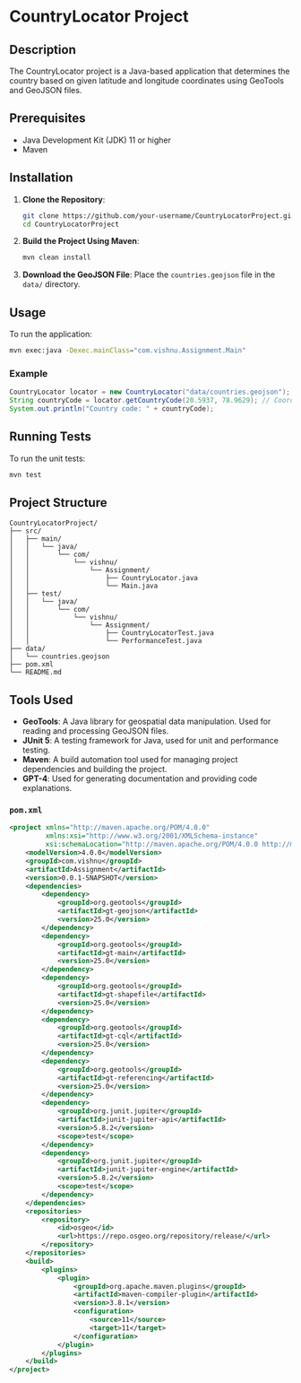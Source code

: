 # CountryLocator Project

## Description
The CountryLocator project is a Java-based application that determines the country based on given latitude and longitude coordinates using GeoTools and GeoJSON files.

## Prerequisites
- Java Development Kit (JDK) 11 or higher
- Maven

## Installation
1. **Clone the Repository**:
   ```bash
   git clone https://github.com/your-username/CountryLocatorProject.git
   cd CountryLocatorProject
   ```

2. **Build the Project Using Maven**:
   ```bash
   mvn clean install
   ```

3. **Download the GeoJSON File**:
   Place the `countries.geojson` file in the `data/` directory.

## Usage
To run the application:
```bash
mvn exec:java -Dexec.mainClass="com.vishnu.Assignment.Main"
```

### Example
```java
CountryLocator locator = new CountryLocator("data/countries.geojson");
String countryCode = locator.getCountryCode(20.5937, 78.9629); // Coordinates for India
System.out.println("Country code: " + countryCode);
```

## Running Tests
To run the unit tests:
```bash
mvn test
```

## Project Structure
```plaintext
CountryLocatorProject/
├── src/
│   ├── main/
│   │   └── java/
│   │       └── com/
│   │           └── vishnu/
│   │               └── Assignment/
│   │                   ├── CountryLocator.java
│   │                   └── Main.java
│   ├── test/
│   │   └── java/
│   │       └── com/
│   │           └── vishnu/
│   │               └── Assignment/
│   │                   ├── CountryLocatorTest.java
│   │                   └── PerformanceTest.java
├── data/
│   └── countries.geojson
├── pom.xml
└── README.md
```

## Tools Used
- **GeoTools**: A Java library for geospatial data manipulation. Used for reading and processing GeoJSON files.
- **JUnit 5**: A testing framework for Java, used for unit and performance testing.
- **Maven**: A build automation tool used for managing project dependencies and building the project.
- **GPT-4**: Used for generating documentation and providing code explanations.

### `pom.xml`
```xml
<project xmlns="http://maven.apache.org/POM/4.0.0"
         xmlns:xsi="http://www.w3.org/2001/XMLSchema-instance"
         xsi:schemaLocation="http://maven.apache.org/POM/4.0.0 http://maven.apache.org/xsd/maven-4.0.0.xsd">
    <modelVersion>4.0.0</modelVersion>
    <groupId>com.vishnu</groupId>
    <artifactId>Assignment</artifactId>
    <version>0.0.1-SNAPSHOT</version>
    <dependencies>
        <dependency>
            <groupId>org.geotools</groupId>
            <artifactId>gt-geojson</artifactId>
            <version>25.0</version>
        </dependency>
        <dependency>
            <groupId>org.geotools</groupId>
            <artifactId>gt-main</artifactId>
            <version>25.0</version>
        </dependency>
        <dependency>
            <groupId>org.geotools</groupId>
            <artifactId>gt-shapefile</artifactId>
            <version>25.0</version>
        </dependency>
        <dependency>
            <groupId>org.geotools</groupId>
            <artifactId>gt-cql</artifactId>
            <version>25.0</version>
        </dependency>
        <dependency>
            <groupId>org.geotools</groupId>
            <artifactId>gt-referencing</artifactId>
            <version>25.0</version>
        </dependency>
        <dependency>
            <groupId>org.junit.jupiter</groupId>
            <artifactId>junit-jupiter-api</artifactId>
            <version>5.8.2</version>
            <scope>test</scope>
        </dependency>
        <dependency>
            <groupId>org.junit.jupiter</groupId>
            <artifactId>junit-jupiter-engine</artifactId>
            <version>5.8.2</version>
            <scope>test</scope>
        </dependency>
    </dependencies>
    <repositories>
        <repository>
            <id>osgeo</id>
            <url>https://repo.osgeo.org/repository/release/</url>
        </repository>
    </repositories>
    <build>
        <plugins>
            <plugin>
                <groupId>org.apache.maven.plugins</groupId>
                <artifactId>maven-compiler-plugin</artifactId>
                <version>3.8.1</version>
                <configuration>
                    <source>11</source>
                    <target>11</target>
                </configuration>
            </plugin>
        </plugins>
    </build>
</project>
```
